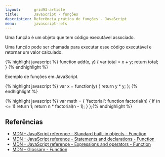 ```yaml
---
layout:      grid93-article
title:       JavaScript - funções
description: Referência prática de funções - JavaScript
menu:        javascript-refs
---
```



Uma função é um objeto que tem código executável associado.

Uma função pode ser chamada para executar esse código executável e retornar um valor calculado.

{% highlight javascript %}
function add(x, y) {
    var total = x + y;
    return total;
}
{% endhighlight %}


Exemplo de funções em JavaScript.

{% highlight javascript %}
var x = function(y) {
   return y * y;
};
{% endhighlight %}


{% highlight javascript %}
var math = {
  'factorial': function factorial(n) {
    if (n <= 1)
      return 1;
    return n * factorial(n - 1);
  }
};{% endhighlight %}




Referências
---

- [MDN - JavaScript reference - Standard built-in objects - Function](https://developer.mozilla.org/en-US/docs/Web/JavaScript/Reference/Global_Objects/Function "link-externo")
- [MDN - JavaScript reference - Statements and declarations - Function](https://developer.mozilla.org/en-US/docs/Web/JavaScript/Reference/Statements/function "link-externo")
- [MDN - JavaScript reference - Expressions and operators - Function](https://developer.mozilla.org/en-US/docs/Web/JavaScript/Reference/Operators/function "link-externo")
- [MDN - Glossary - Function](https://developer.mozilla.org/en-US/docs/Glossary/Function "link-externo")
